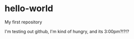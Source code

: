 # hello-world
My first repository 

I'm testing out github,  I'm kind of hungry, and its 3:00pm?!?!?
